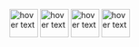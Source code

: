 
  <img src="https://upload.wikimedia.org/wikipedia/commons/thumb/9/99/Unofficial_JavaScript_logo_2.svg/2048px-Unofficial_JavaScript_logo_2.svg.png" width="50" title="hover text">           <img src="https://ih1.redbubble.net/image.1637717834.1604/pp,840x830-pad,1000x1000,f8f8f8.u1.jpg" width="50" title="hover text">             <img src="https://www.nicepng.com/png/detail/222-2224705_react-js-logo.png" width="50" title="hover text">            <img src="https://upload.wikimedia.org/wikipedia/commons/thumb/9/9a/Visual_Studio_Code_1.35_icon.svg/2048px-Visual_Studio_Code_1.35_icon.svg.png" width="50" title="hover text"></p>





<!---
MartoIT/MartoIT is a ✨ special ✨ repository because its `README.md` (this file) appears on your GitHub profile.
You can click the Preview link to take a look at your changes.
--->

